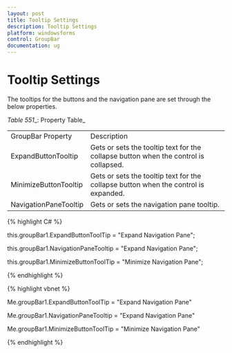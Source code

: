 ```yaml
---
layout: post
title: Tooltip Settings 
description: Tooltip Settings 
platform: windowsforms
control: GroupBar
documentation: ug
---
```

# Tooltip Settings 

The tooltips for the buttons and the navigation pane are set through the below properties.

_Table_ _551__: Property Table_

<table>
<tr>
<td>
GroupBar Property</td><td>
Description</td></tr>
<tr>
<td>
ExpandButtonTooltip</td><td>
Gets or sets the tooltip text for the collapse button when the control is collapsed.</td></tr>
<tr>
<td>
MinimizeButtonTooltip</td><td>
Gets or sets the tooltip text for the collapse button when the control is expanded.</td></tr>
<tr>
<td>
NavigationPaneTooltip</td><td>
Gets or sets the navigation pane tooltip.</td></tr>
</table>


{% highlight C# %}  

this.groupBar1.ExpandButtonToolTip = "Expand Navigation Pane";

this.groupBar1.NavigationPaneTooltip = "Expand Navigation Pane";

this.groupBar1.MinimizeButtonToolTip = "Minimize Navigation Pane";

{% endhighlight %}


{% highlight vbnet %} 

Me.groupBar1.ExpandButtonToolTip = "Expand Navigation Pane"

Me.groupBar1.NavigationPaneTooltip = "Expand Navigation Pane"

Me.groupBar1.MinimizeButtonToolTip = "Minimize Navigation Pane"

{% endhighlight %}